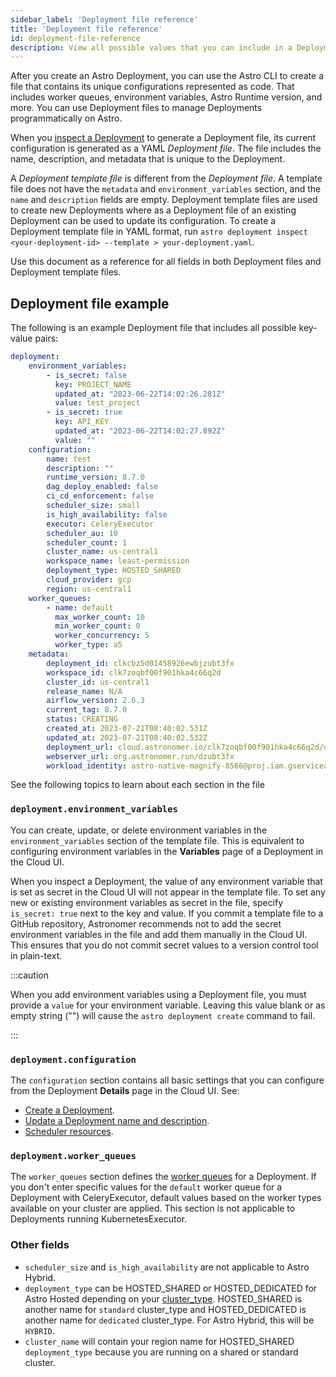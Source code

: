 ```yaml
---
sidebar_label: 'Deployment file reference'
title: 'Deployment file reference'
id: deployment-file-reference
description: View all possible values that you can include in a Deployment file when managing Deployments as code.
---
```


After you create an Astro Deployment, you can use the Astro CLI to create a file that contains its unique configurations represented as code. That includes worker queues, environment variables, Astro Runtime version, and more. You can use Deployment files to manage Deployments programmatically on Astro.

When you [inspect a Deployment](cli/astro-deployment-inspect.md) to generate a Deployment file, its current configuration is generated as a YAML _Deployment file_. The file includes the name, description, and metadata that is unique to the Deployment.

A _Deployment template file_ is different from the _Deployment file_. A template file does not have the `metadata` and `environment_variables` section, and the `name` and `description` fields are empty. Deployment template files are used to create new Deployments where as a Deployment file of an existing Deployment can be used to update its configuration. To create a Deployment template file in YAML format, run `astro deployment inspect <your-deployment-id> --template > your-deployment.yaml`.

Use this document as a reference for all fields in both Deployment files and Deployment template files. 

## Deployment file example

The following is an example Deployment file that includes all possible key-value pairs:

```yaml
deployment:
    environment_variables:
        - is_secret: false
          key: PROJECT_NAME
          updated_at: "2023-06-22T14:02:26.281Z"
          value: test_project
        - is_secret: true
          key: API_KEY
          updated_at: "2023-06-22T14:02:27.892Z"
          value: ""
    configuration:
        name: test
        description: ""
        runtime_version: 8.7.0
        dag_deploy_enabled: false
        ci_cd_enforcement: false
        scheduler_size: small
        is_high_availability: false
        executor: CeleryExecutor
        scheduler_au: 10
        scheduler_count: 1
        cluster_name: us-central1
        workspace_name: least-permission
        deployment_type: HOSTED_SHARED
        cloud_provider: gcp
        region: us-central1
    worker_queues:
        - name: default
          max_worker_count: 10
          min_worker_count: 0
          worker_concurrency: 5
          worker_type: a5
    metadata:
        deployment_id: clkcbz5d01458926ewbjzubt3fx
        workspace_id: clk7zoqbf00f901hka4c66q2d
        cluster_id: us-central1
        release_name: N/A
        airflow_version: 2.6.3
        current_tag: 8.7.0
        status: CREATING
        created_at: 2023-07-21T08:40:02.531Z
        updated_at: 2023-07-21T08:40:02.532Z
        deployment_url: cloud.astronomer.io/clk7zoqbf00f901hka4c66q2d/deployments/clkcbz5d01458926ewbjzubt3fx/analytics
        webserver_url: org.astronomer.run/dzubt3fx
        workload_identity: astro-native-magnify-8566@proj.iam.gserviceaccount.com
```

See the following topics to learn about each section in the file

### `deployment.environment_variables`

You can create, update, or delete environment variables in the `environment_variables` section of the template file. This is equivalent to configuring environment variables in the **Variables** page of a Deployment in the Cloud UI.

When you inspect a Deployment, the value of any environment variable that is set as secret in the Cloud UI will not appear in the template file. To set any new or existing environment variables as secret in the file, specify `is_secret: true` next to the key and value. If you commit a template file to a GitHub repository, Astronomer recommends not to add the secret environment variables in the file and add them manually in the Cloud UI. This ensures that you do not commit secret values to a version control tool in plain-text.

:::caution  

When you add environment variables using a Deployment file, you must provide a `value` for your environment variable. Leaving this value blank or as empty string ("") will cause the `astro deployment create` command to fail.

:::

### `deployment.configuration`

The `configuration` section contains all basic settings that you can configure from the Deployment **Details** page in the Cloud UI. See:

- [Create a Deployment](create-deployment.md#create-a-deployment).
- [Update a Deployment name and description](configure-deployment-resources.md#update-a-deployment-name-and-description).
- [Scheduler resources](configure-deployment-resources.md#scheduler-resources).

### `deployment.worker_queues`

The `worker_queues` section defines the [worker queues](configure-worker-queues.md) for a Deployment. If you don't enter specific values for the `default` worker queue for a Deployment with CeleryExecutor, default values based on the worker types available on your cluster are applied. This section is not applicable to Deployments running KubernetesExecutor. 

### Other fields

- `scheduler_size` and `is_high_availability` are not applicable to Astro Hybrid. 
- `deployment_type` can be HOSTED_SHARED or HOSTED_DEDICATED for Astro Hosted depending on your [cluster_type](cli/astro-deployment-create.md#options). HOSTED_SHARED is another name for `standard` cluster_type and HOSTED_DEDICATED is another name for `dedicated` cluster_type. For Astro Hybrid, this will be `HYBRID`.
- `cluster_name` will contain your region name for HOSTED_SHARED `deployment_type` because you are running on a shared or standard cluster.

